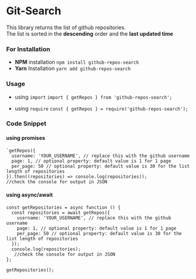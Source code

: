# Git-Search

This library returns the list of github repositories. <br>The list is sorted in the **descending** order and the **last updated time**

### For Installation

- **NPM** installation
  `npm install github-repos-search`
- **Yarn** Installation
  `yarn add github-repos-search`

### Usage

- using `import`
  `import { getRepos } from 'github-repos-search';`

- using `require`
  `const { getRepos } = require('github-repos-search');`

### Code Snippet

#### using promises

    `getRepos({
      username: 'YOUR_USERNAME', // replace this with the github username
      page: 1, // optional property: default value is 1 for 1 page
      per_page: 50 // optional property: default value is 30 for the list length of repositories
    }).then((repositories) => console.log(repositories));
    //check the console for output in JSON

#### using async/await

    const getRepositories = async function () {
      const repositories = await getRepos({
        username: 'YOUR_USERNAME', // replace this with the github username
        page: 1, // optional property: default value is 1 for 1 page
        per_page: 50 // optional property: default value is 30 for the list length of repositories
      });
      console.log(repositories);
       //check the console for output in JSON
    };

    getRepositories();
